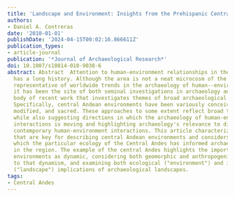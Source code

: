 ```yaml
---
title: 'Landscape and Environment: Insights from the Prehispanic Central Andes'
authors:
- Daniel A. Contreras
date: '2010-01-01'
publishDate: '2024-04-15T00:02:16.866611Z'
publication_types:
- article-journal
publication: '*Journal of Archaeological Research*'
doi: 10.1007/s10814-010-9038-6
abstract: Abstract  Attention to human-environment relationships in the Central Andes
  has a long history. Although the area is not a neat microcosm of the globe, wholly
  representative of worldwide trends in the archaeology of human--environment interactions,
  it has been the site of both seminal investigations in archaeology and a substantial
  body of recent work that investigates themes of broad archaeological relevance.
  Specifically, central Andean environments have been variously conceived as structuring,
  modified, and sacred. These approaches to some extent reflect broad trends in archaeology,
  while also suggesting directions in which the archaeology of human-environment
  interactions is moving and highlighting archaeology's relevance to discussions of
  contemporary human-environment interactions. This article characterizes concepts
  that are key for describing central Andean environments and considers the ways in
  which the particular ecology of the Central Andes has informed archaeological research
  in the region. The example of the central Andes highlights the importance of understanding
  environments as dynamic, considering both geomorphic and anthropogenic contributors
  to that dynamism, and examining both ecological ("environment") and ideological
  ("landscape") implications of archaeological landscapes.
tags: 
- Central Andes
---
```

